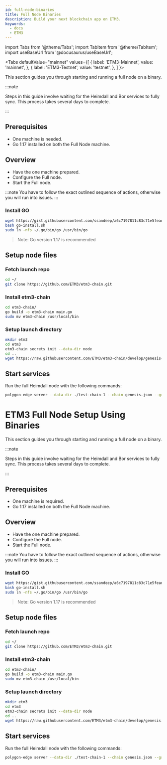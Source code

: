 ```yaml
---
id: full-node-binaries
title: Full Node Binaries
description: Build your next blockchain app on ETM3.
keywords:
  - docs
  - ETM3
---
```


import Tabs from '@theme/Tabs';
import TabItem from '@theme/TabItem';
import useBaseUrl from '@docusaurus/useBaseUrl';

<Tabs
  defaultValue="mainnet"
  values={[
    { label: 'ETM3-Mainnet', value: 'mainnet', },
    { label: 'ETM3-Testnet', value: 'testnet', },
  ]
}>

<TabItem value="testnet">

This section guides you through starting and running a full node on a binary.

:::note

Steps in this guide involve waiting for the Heimdall and Bor services to fully sync. This process takes several days to complete.

:::


## Prerequisites


- One machine is needed.
- Go 1.17 installed on both the Full Node machine.


## Overview

- Have the one machine prepared.
- Configure the Full node.
- Start the Full node.

:::note
You have to follow the exact outlined sequence of actions, otherwise you will run into issues.
:::

### **Install GO**

```bash
wget https://gist.githubusercontent.com/ssandeep/a6c7197811c83c71e5fead841bab396c/raw/go-install.sh
bash go-install.sh
sudo ln -nfs ~/.go/bin/go /usr/bin/go
```

> Note: Go version 1.17 is recommended

## Setup node files

### Fetch launch repo

```bash
cd ~/
git clone https://github.com/ETM3/etm3-chain.git
```

### Install etm3-chain

```bash
cd etm3-chain/
go build -o etm3-chain main.go
sudo mv etm3-chain /usr/local/bin
```


### Setup launch directory

```bash
mkdir etm3
cd etm3
etm3-chain secrets init --data-dir node
cd ..
wget https://raw.githubusercontent.com/ETM3/etm3-chain/develop/genesis-testnet.json -O genesis.json
```

## Start services

Run the full Heimdall node with the following commands:

```bash
polygon-edge server --data-dir ./test-chain-1 --chain genesis.json --grpc :10000 --libp2p 0.0.0.0:10001 --jsonrpc 0.0.0.0:10002 --nat 0.0.0.0 --seal
```


</TabItem>

<TabItem value="mainnet">

# ETM3 Full Node Setup Using Binaries

This section guides you through starting and running a full node on a binary.

:::note

Steps in this guide involve waiting for the Heimdall and Bor services to fully sync. This process takes several days to complete.

:::


## Prerequisites

- One machine is required.
- Go 1.17 installed on both the Full Node machine.

## Overview

- Have the one machine prepared.
- Configure the Full node.
- Start the Full node.

:::note
You have to follow the exact outlined sequence of actions, otherwise you will run into issues.
:::

### **Install GO**

```bash
wget https://gist.githubusercontent.com/ssandeep/a6c7197811c83c71e5fead841bab396c/raw/go-install.sh
bash go-install.sh
sudo ln -nfs ~/.go/bin/go /usr/bin/go
```

> Note: Go version 1.17 is recommended

## Setup node files

### Fetch launch repo

```bash
cd ~/
git clone https://github.com/ETM3/etm3-chain.git
```

### Install etm3-chain

```bash
cd etm3-chain/
go build -o etm3-chain main.go
sudo mv etm3-chain /usr/local/bin
```

### Setup launch directory

```bash
mkdir etm3
cd etm3
etm3-chain secrets init --data-dir node
cd ..
wget https://raw.githubusercontent.com/ETM3/etm3-chain/develop/genesis.json -O genesis.json
```

## Start services

Run the full Heimdall node with the following commands:

```bash
polygon-edge server --data-dir ./test-chain-1 --chain genesis.json --grpc :10000 --libp2p 0.0.0.0:10001 --jsonrpc 0.0.0.0:10002 --nat 0.0.0.0 --seal
```

</TabItem>

</Tabs>
